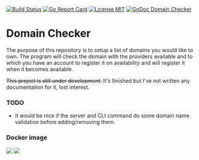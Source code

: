 [![Build Status](https://travis-ci.com/jaztec/domain-checker.svg?branch=master)](https://travis-ci.com/jaztec/domain-checker)
[![Go Report Card](https://goreportcard.com/badge/github.com/jaztec/domain-checker)](https://goreportcard.com/report/github.com/jaztec/domain-checker)
[![License MIT](https://img.shields.io/badge/License-MIT-brightgreen.svg)](https://github.com/jaztec/domain-checker/blob/master/LICENSE)
[![GoDoc Domain Checker](https://godoc.org/github.com/jaztec/domain-checker?status.svg)](https://godoc.org/github.com/jaztec/domain-checker)

# Domain Checker

The purpose of this repository is to setup a list of domains you would like to
own. The program will check the domain with the providers available and to which
you have an account to register it on availability and will register it when it 
becomes available.

~~This project is still under development.~~ It's finished but I've not written any documentation for it, lost interest.

### TODO
- It would be nice if the server and CLI command do some domain name validation before adding/removing them.


### Docker image
[![](https://images.microbadger.com/badges/image/jaztec/domain-checker.svg)](https://microbadger.com/images/jaztec/domain-checker)
[![](https://images.microbadger.com/badges/version/jaztec/domain-checker.svg)](https://microbadger.com/images/jaztec/domain-checker)
